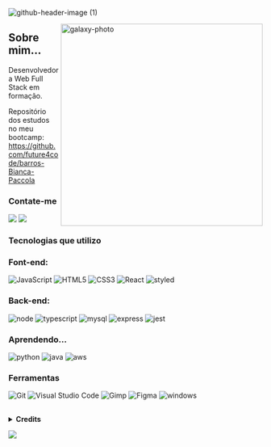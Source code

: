 ![github-header-image (1)](https://user-images.githubusercontent.com/102427205/184019498-56d0faed-26e3-474f-887c-579ca18f6472.png)



<img align="right" alt="galaxy-photo" height="400" src="https://user-images.githubusercontent.com/102427205/169156868-69c872c6-d979-4ce2-a08e-1eac1b18fac9.jpg">

## Sobre mim...

Desenvolvedora Web Full Stack em formação.

Repositório dos estudos no meu bootcamp: https://github.com/future4code/barros-Bianca-Paccola

### Contate-me ###

<a href="https://www.linkedin.com/in/bianca-paccola-34a47b164" target="_blank"><img src="https://img.shields.io/badge/-LinkedIn-%230077B5?style=for-the-badge&logo=linkedin&logoColor=white" target="_blank"></a>
<a href="mailto:bianca.paccola@gmail.com"> <img src="https://img.shields.io/badge/Gmail-D14836?style=for-the-badge&logo=gmail&logoColor=white"></a>


### Tecnologias que utilizo ###
### Font-end:
![JavaScript](https://img.shields.io/badge/JavaScript-323330?style=for-the-badge&logo=javascript&logoColor=F7DF1E)
![HTML5](https://img.shields.io/badge/HTML5-E34F26?style=for-the-badge&logo=html5&logoColor=white)
![CSS3](https://img.shields.io/badge/CSS3-1572B6?style=for-the-badge&logo=css3&logoColor=white)
![React](https://img.shields.io/badge/React-20232A?style=for-the-badge&logo=react&logoColor=61DAFB)
![styled](https://img.shields.io/badge/styled--components-DB7093?style=for-the-badge&logo=styled-components&logoColor=white)

### Back-end:
![node](https://img.shields.io/badge/Node.js-43853D?style=for-the-badge&logo=node.js&logoColor=white)
![typescript](https://img.shields.io/badge/TypeScript-007ACC?style=for-the-badge&logo=typescript&logoColor=white)
![mysql](https://img.shields.io/badge/MySQL-00000F?style=for-the-badge&logo=mysql&logoColor=white)
![express](https://img.shields.io/badge/Express.js-404D59?style=for-the-badge)
![jest](https://img.shields.io/badge/Jest-323330?style=for-the-badge&logo=Jest&logoColor=white)

### Aprendendo... ###
![python](https://img.shields.io/badge/Python-14354C?style=for-the-badge&logo=python&logoColor=white)
![java](https://img.shields.io/badge/Java-ED8B00?style=for-the-badge&logo=openjdk&logoColor=white)
![aws](https://img.shields.io/badge/Amazon_AWS-232F3E?style=for-the-badge&logo=amazon-aws&logoColor=white)

### Ferramentas ###

![Git](https://img.shields.io/badge/GIT-E44C30?style=for-the-badge&logo=git&logoColor=white)
![Visual Studio Code](https://img.shields.io/badge/Visual_Studio_Code-0078D4?style=for-the-badge&logo=visual%20studio%20code&logoColor=white)
![Gimp](	https://img.shields.io/badge/gimp-5C5543?style=for-the-badge&logo=gimp&logoColor=white)
![Figma](	https://img.shields.io/badge/Figma-F24E1E?style=for-the-badge&logo=figma&logoColor=white)
![windows](https://img.shields.io/badge/Windows-017AD7?style=for-the-badge&logo=windows&logoColor=white)


##

<details align="left">
  <summary><b>Credits</b></summary> 
  - Badges<a href="https://github.com/iuricode/README-template/blob/main/badges/badges.md"> Repositório</a><br>
   - Inspiração<a href="https://github.com/elidianaandrade"> Elidiana Andrade</a>
</details>

  ![](https://komarev.com/ghpvc/?username=your-github-BiancaPaccola&color=green)
